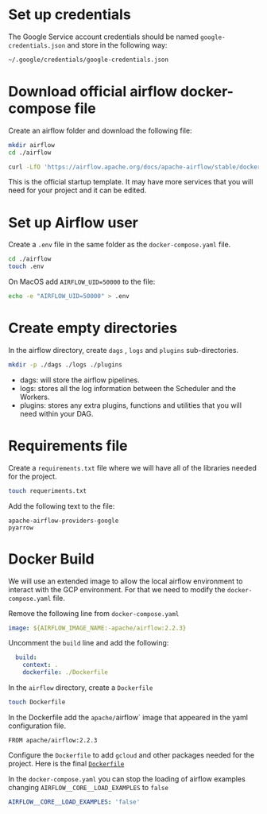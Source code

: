 # Set up credentials
The Google Service account credentials should be named `google-credentials.json` and store in the following way:

```bash
~/.google/credentials/google-credentials.json
```


# Download official airflow docker-compose file

Create an airflow folder and download the following file:
```bash
mkdir airflow
cd ./airflow
```

```bash
curl -LfO 'https://airflow.apache.org/docs/apache-airflow/stable/docker-compose.yaml'
```

This is the official startup template. It may have more services that you will need for your project and it can be edited.

# Set up Airflow user

Create a `.env` file in the same folder as the `docker-compose.yaml` file.

```bash
cd ./airflow
touch .env
```

On MacOS add `AIRFLOW_UID=50000` to the file:

```bash
echo -e "AIRFLOW_UID=50000" > .env 
```

# Create empty directories

In the airflow directory, create `dags` , `logs` and `plugins` sub-directories.

```bash
mkdir -p ./dags ./logs ./plugins
```

* dags: will store the airflow pipelines.
* logs: stores all the log information between the Scheduler and the Workers.
* plugins: stores any extra plugins, functions and utilities that you will need within your DAG.

# Requirements file

Create a `requirements.txt` file where we will have all of the libraries needed for the project.
```bash
touch requeriments.txt
```
Add the following text to the file:

```
apache-airflow-providers-google
pyarrow
```

# Docker Build

We will use an extended image to allow the local airflow environment to interact with the GCP environment. For that we need to modify the `docker-compose.yaml` file.

Remove the following line from `docker-compose.yaml`

```yaml
image: ${AIRFLOW_IMAGE_NAME:-apache/airflow:2.2.3}
```

Uncomment the `build` line and add the following:

```yaml
  build: 
    context: .
    dockerfile: ./Dockerfile
```

In the `airflow` directory, create a `Dockerfile`

```bash
touch Dockerfile
```

In the Dockerfile add the `apache/`airflow` image that appeared in the yaml configuration file. 

```DOCKER
FROM apache/airflow:2.2.3
```

Configure the `Dockerfile` to add `gcloud` and other packages needed for the project.
Here is the final [`Dockerfile`](https://github.com/sofi-gt/de-zoomcamp/blob/main/airflow/Dockerfile)

In the `docker-compose.yaml` you can stop the loading of airflow examples changing `AIRFLOW__CORE__LOAD_EXAMPLES` to `false`

```yaml
AIRFLOW__CORE__LOAD_EXAMPLES: 'false'
```